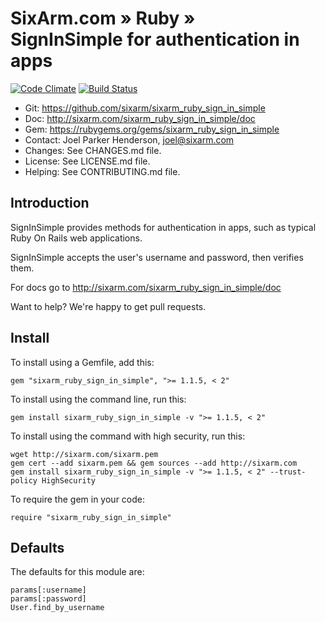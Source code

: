 # SixArm.com » Ruby » <br> SignInSimple for authentication in apps

<!--HEADER-OPEN-->

[![Code Climate](https://codeclimate.com/github/SixArm/sixarm_ruby_sign_in_simple.png)](https://codeclimate.com/github/SixArm/sixarm_ruby_sign_in_simple)
[![Build Status](https://travis-ci.org/SixArm/sixarm_ruby_sign_in_simple.png)](https://travis-ci.org/SixArm/sixarm_ruby_sign_in_simple)

* Git: <https://github.com/sixarm/sixarm_ruby_sign_in_simple>
* Doc: <http://sixarm.com/sixarm_ruby_sign_in_simple/doc>
* Gem: <https://rubygems.org/gems/sixarm_ruby_sign_in_simple>
* Contact: Joel Parker Henderson, <joel@sixarm.com>
* Changes: See CHANGES.md file.
* License: See LICENSE.md file.
* Helping: See CONTRIBUTING.md file.

<!--HEADER-SHUT-->


## Introduction

SignInSimple provides methods for authentication in apps, such as typical Ruby On Rails web applications.

SignInSimple accepts the user's username and password, then verifies them.

For docs go to <http://sixarm.com/sixarm_ruby_sign_in_simple/doc>

Want to help? We're happy to get pull requests.


<!--INSTALL-OPEN-->

## Install

To install using a Gemfile, add this:

    gem "sixarm_ruby_sign_in_simple", ">= 1.1.5, < 2"

To install using the command line, run this:

    gem install sixarm_ruby_sign_in_simple -v ">= 1.1.5, < 2"

To install using the command with high security, run this:

    wget http://sixarm.com/sixarm.pem
    gem cert --add sixarm.pem && gem sources --add http://sixarm.com
    gem install sixarm_ruby_sign_in_simple -v ">= 1.1.5, < 2" --trust-policy HighSecurity

To require the gem in your code:

    require "sixarm_ruby_sign_in_simple"

<!--INSTALL-SHUT-->


## Defaults

The defaults for this module are:

    params[:username]
    params[:password]
    User.find_by_username
